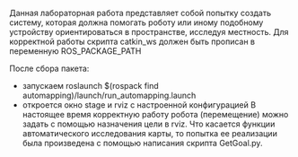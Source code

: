 Данная лабораторная работа представляет собой попытку создать систему, которая должна помогать роботу или иному подобному устройству ориентироваться в пространстве, исследуя местность.
Для корректной работы скрипта catkin_ws должен быть прописан в переменную ROS_PACKAGE_PATH

После сбора пакета:

* запускаем roslaunch $(rospack find automapping)/launch/run_automapping.launch
* откроется окно stage и rviz с настроенной конфигурацией
В настоящее время корректную работу робота (перемещение) можно задать с помощью назначения цели в rviz. Что касается функции автоматического исследования карты, то попытка ее реализации была произведена с помощью написания скрипта GetGoal.py.
